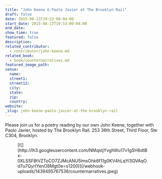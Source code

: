 ```yaml
---
title: "John Keene & Paolo Javier at The Brooklyn Rail"
draft: false
date: 2015-08-13T19:53:00-04:00
start_date: 2015-08-13T19:53:00-04:00
end_date:
show_time: true
featured: false
description:
related_contributor:
  - contributor/john-keene.md
related_book:
  - book/counternarratives.md
featured_image_path:
venue:
  name:
  street1:
  street12:
  city:
  state:
  zip:
  country:
website:
_slug: john-keene-paolo-javier-at-the-brooklyn-rail
---
```


Please join us for a poetry reading by our own John Keene, together with Paolo Javier, hosted by The Brooklyn Rail. 253 36th Street, Third Floor, Ste C304, Brooklyn.

<figure data-type="image">[![](http://lh3.googleusercontent.com/NMqstjYvghWu17v1gSH6dtBx-0XLSSF8tVZToCO7ZJMcANU5lmsOhk6f11g0KV4hLqYi3QVAqOd7u7QyrIYenO8Mgt0e=s1200)](/webhook-uploads/1439495767536/counternarratives.jpeg)</figure>

